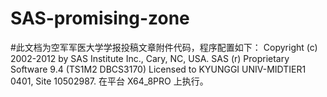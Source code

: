 # SAS-promising-zone
#此文档为空军军医大学学报投稿文章附件代码，程序配置如下：
Copyright (c) 2002-2012 by SAS Institute Inc., Cary, NC, USA.
SAS (r) Proprietary Software 9.4 (TS1M2 DBCS3170)
Licensed to KYUNGGI UNIV-MIDTIER1 0401, Site 10502987.
在平台 X64_8PRO  上执行。
